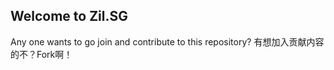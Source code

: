 ## Welcome to Zil.SG

Any one wants to go join and contribute to this repository?
有想加入贡献内容的不？Fork啊！

